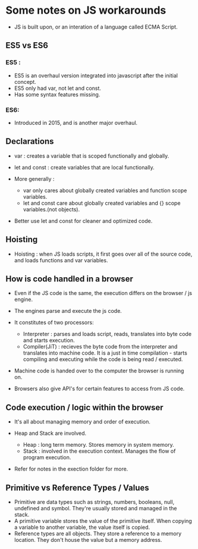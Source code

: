 # Some notes on JS workarounds

- JS is built upon, or an interation of a language called ECMA Script.

## ES5 vs ES6

### ES5 : 
- ES5 is an overhaul version integrated into javascript after the initial concept.
- ES5 only had var, not let and const.
- Has some syntax features missing.

### ES6:
- Introduced in 2015, and is another major overhaul.

## Declarations
- var : creates a variable that is scoped functionally and globally.
- let and const : create variables that are local functionally.

- More generally : 
    - var only cares about globally created variables and function scope variables.
    - let and const care about globally created variables and {} scope variables.(not objects).

- Better use let and const for cleaner and optimized code.

## Hoisting
- Hoisting : when JS loads scripts, it first goes over all of the source code, and loads functions and var variables.

## How is code handled in a browser
- Even if the JS code is the same, the execution differs on the browser / js engine.

- The engines parse and execute the js code.
- It constitutes of two processors:
    - Interpreter : parses and loads script, reads, translates into byte code and starts execution.
    - Compiler(JiT) : recieves the byte code from the interpreter and translates into machine code. It is a just in time compilation - starts compiling and executing while the code is being read / executed.
- Machine code is handed over to the computer the browser is running on.

- Browsers also give API's for certain features to access from JS code.

## Code execution / logic within the browser
- It's all about managing memory and order of execution.
- Heap and Stack are involved.
    - Heap : long term memory. Stores memory in system memory.
    - Stack : involved in the execution context. Manages the flow of program execution.

- Refer for notes in the exection folder for more.

## Primitive vs Reference Types / Values
- Primitive are data types such as strings, numbers, booleans, null, undefined and symbol. They're usually stored and managed in the stack.
- A primitive variable stores the value of the primitive itself. When copying a variable to another variable, the value itself is copied.
- Reference types are all objects. They store a reference to a memory location. They don't house the value but a memory address.